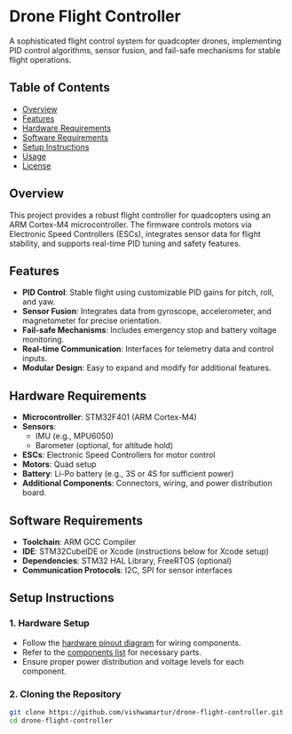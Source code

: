 # Drone Flight Controller

A sophisticated flight control system for quadcopter drones, implementing PID control algorithms, sensor fusion, and fail-safe mechanisms for stable flight operations.

## Table of Contents
- [Overview](#overview)
- [Features](#features)
- [Hardware Requirements](#hardware-requirements)
- [Software Requirements](#software-requirements)
- [Setup Instructions](#setup-instructions)
- [Usage](#usage)
- [License](#license)

## Overview
This project provides a robust flight controller for quadcopters using an ARM Cortex-M4 microcontroller. The firmware controls motors via Electronic Speed Controllers (ESCs), integrates sensor data for flight stability, and supports real-time PID tuning and safety features.

## Features
- **PID Control**: Stable flight using customizable PID gains for pitch, roll, and yaw.
- **Sensor Fusion**: Integrates data from gyroscope, accelerometer, and magnetometer for precise orientation.
- **Fail-safe Mechanisms**: Includes emergency stop and battery voltage monitoring.
- **Real-time Communication**: Interfaces for telemetry data and control inputs.
- **Modular Design**: Easy to expand and modify for additional features.

## Hardware Requirements
- **Microcontroller**: STM32F401 (ARM Cortex-M4)
- **Sensors**: 
  - IMU (e.g., MPU6050)
  - Barometer (optional, for altitude hold)
- **ESCs**: Electronic Speed Controllers for motor control
- **Motors**: Quad setup
- **Battery**: Li-Po battery (e.g., 3S or 4S for sufficient power)
- **Additional Components**: Connectors, wiring, and power distribution board.

## Software Requirements
- **Toolchain**: ARM GCC Compiler
- **IDE**: STM32CubeIDE or Xcode (instructions below for Xcode setup)
- **Dependencies**: STM32 HAL Library, FreeRTOS (optional)
- **Communication Protocols**: I2C, SPI for sensor interfaces

## Setup Instructions

### 1. Hardware Setup
- Follow the [hardware pinout diagram](hardware/pinout_diagram.png) for wiring components.
- Refer to the [components list](hardware/components_list.md) for necessary parts.
- Ensure proper power distribution and voltage levels for each component.

### 2. Cloning the Repository
```bash
git clone https://github.com/vishwamartur/drone-flight-controller.git
cd drone-flight-controller
